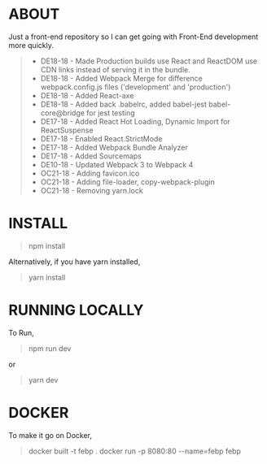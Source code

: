 # ABOUT

Just a front-end repository so I can get going with Front-End development more quickly.

> - DE18-18 - Made Production builds use React and ReactDOM use CDN links instead of serving it in the bundle.
> - DE18-18 - Added Webpack Merge for difference webpack.config.js files ('development' and 'production')
> - DE18-18 - Added React-axe
> - DE18-18 - Added back .babelrc, added babel-jest babel-core@bridge for jest testing
> - DE17-18 - Added React Hot Loading, Dynamic Import for ReactSuspense
> - DE17-18 - Enabled React.StrictMode
> - DE17-18 - Added Webpack Bundle Analyzer
> - DE17-18 - Added Sourcemaps
> - DE10-18 - Updated Webpack 3 to Webpack 4
> - OC21-18 - Adding favicon.ico
> - OC21-18 - Adding file-loader, copy-webpack-plugin
> - OC21-18 - Removing yarn.lock

# INSTALL

> npm install

Alternatively, if you have yarn installed,

> yarn install

# RUNNING LOCALLY

To Run,

> npm run dev

or

> yarn dev

# DOCKER

To make it go on Docker,

> docker built -t febp .
> docker run -p 8080:80 --name=febp febp
